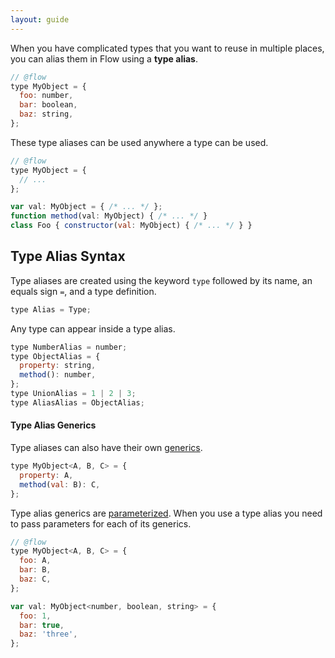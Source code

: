 ```yaml
---
layout: guide
---
```


When you have complicated types that you want to reuse in multiple places, you
can alias them in Flow using a **type alias**.

```js
// @flow
type MyObject = {
  foo: number,
  bar: boolean,
  baz: string,
};
```

These type aliases can be used anywhere a type can be used.

```js
// @flow
type MyObject = {
  // ...
};

var val: MyObject = { /* ... */ };
function method(val: MyObject) { /* ... */ }
class Foo { constructor(val: MyObject) { /* ... */ } }
```

## Type Alias Syntax <a class="toc" id="toc-type-alias-syntax" href="#toc-type-alias-syntax"></a>

Type aliases are created using the keyword `type` followed by its name, an
equals sign `=`, and a type definition.

```js
type Alias = Type;
```

Any type can appear inside a type alias.

```js
type NumberAlias = number;
type ObjectAlias = {
  property: string,
  method(): number,
};
type UnionAlias = 1 | 2 | 3;
type AliasAlias = ObjectAlias;
```

#### Type Alias Generics <a class="toc" id="toc-type-alias-generics" href="#toc-type-alias-generics"></a>

Type aliases can also have their own [generics](../generics/).

```js
type MyObject<A, B, C> = {
  property: A,
  method(val: B): C,
};
```

Type alias generics are [parameterized](../generics/#toc-parameterized-generics).
When you use a type alias you need to pass parameters for each of its generics.

```js
// @flow
type MyObject<A, B, C> = {
  foo: A,
  bar: B,
  baz: C,
};

var val: MyObject<number, boolean, string> = {
  foo: 1,
  bar: true,
  baz: 'three',
};
```
